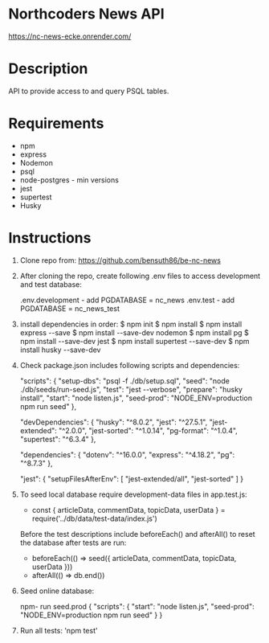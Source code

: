 # Northcoders News API
https://nc-news-ecke.onrender.com/

# Description #

API to provide access to and query PSQL tables.



# Requirements #


- npm
- express
- Nodemon
- psql
- node-postgres - min versions
- jest
- supertest
- Husky


# Instructions #

1) Clone repo from: https://github.com/bensuth86/be-nc-news
2) After cloning the repo, create following .env files to access development and test database:
     
     .env.development 
          - add PGDATABASE = nc_news
     .env.test 
          - add PGDATABASE = nc_news_test

3) install dependencies in order:
     $ npm init
     $ npm install
     $ npm install express --save 
     $ npm install --save-dev nodemon
     $ npm install pg
     $ npm install --save-dev jest
     $ npm install supertest --save-dev
     $ npm install husky --save-dev

4) Check package.json includes following scripts and dependencies:

     "scripts": {
          "setup-dbs": "psql -f ./db/setup.sql",
          "seed": "node ./db/seeds/run-seed.js",
          "test": "jest --verbose",
          "prepare": "husky install",
          "start": "node listen.js",
          "seed-prod": "NODE_ENV=production npm run seed"
     },

     "devDependencies": {
          "husky": "^8.0.2",
          "jest": "^27.5.1",
          "jest-extended": "^2.0.0",
          "jest-sorted": "^1.0.14",
          "pg-format": "^1.0.4",
          "supertest": "^6.3.4"
     },     

     "dependencies": {
          "dotenv": "^16.0.0",
          "express": "^4.18.2",
          "pg": "^8.7.3"
     },

     "jest": {
          "setupFilesAfterEnv": [
               "jest-extended/all", "jest-sorted"
          ]
     }

4) To seed local database require development-data files in app.test.js:


     - const { articleData, commentData, topicData, userData } = require('../db/data/test-data/index.js')
     
   Before the test descriptions include beforeEach() and afterAll() to reset the database after tests are run:

     - beforeEach(() => seed({ articleData, commentData, topicData, userData }))
     - afterAll(() => db.end())


5) Seed online database:
     
     npm- run seed.prod
     {
          "scripts": {
          "start": "node listen.js",
          "seed-prod": "NODE_ENV=production npm run seed"
          }
     }


6) Run all tests: 'npm test'


